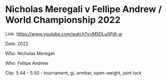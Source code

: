 # Nicholas Meregali v Fellipe Andrew / World Championship 2022

Link: https://www.youtube.com/watch?v=M5DLu0PdI-w

Date: 2022

Who: Nicholas Meregali

Who: Fellipe Andrew

Clip: 5:44 - 5:50 - tournament, gi, armbar, open-weight, joint lock

